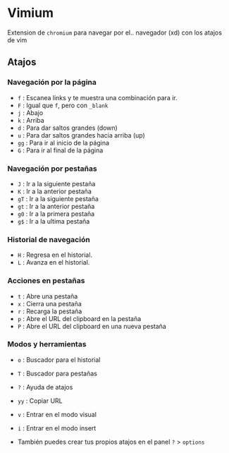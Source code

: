 # Vimium

Extension de `chromium`  para navegar por el.. navegador (xd) con los atajos de vim

## Atajos

### Navegación por la página

- `f` : Escanea links y te muestra una combinación para ir.
- `F` : Igual que `f`, pero con `_blank`
- `j` : Abajo
- `k` : Arriba
- `d` : Para dar saltos grandes (down)
- `u` : Para dar saltos grandes hacia arriba (up)
- `gg` : Para ir al inicio de la página
- `G` : Para ir al final de la página

### Navegación por pestañas

- `J` : Ir a la siguiente pestaña
- `K` : Ir a la anterior pestaña
- `gT` : Ir a la siguiente pestaña
- `gt` : Ir a la anterior pestaña
- `g0` : Ir a la primera pestaña
- `g$` : Ir a la ultima pestaña

### Historial de navegación

- `H` : Regresa en el historial.
- `L` : Avanza en el historial.

### Acciones en pestañas

- `t` : Abre una pestaña
- `x` : Cierra una pestaña
- `r` : Recarga la pestaña
- `p` : Abre el URL del clipboard en la pestaña
- `P` : Abre el URL del clipboard en una nueva pestaña

### Modos y herramientas

- `o` : Buscador para el historial
- `T` : Buscador para pestañas
- `?` : Ayuda de atajos
- `yy` : Copiar URL
- `v` : Entrar en el modo visual
- `i` : Entrar en el modo insert

- También puedes crear tus propios atajos en el panel `?` > `options`

